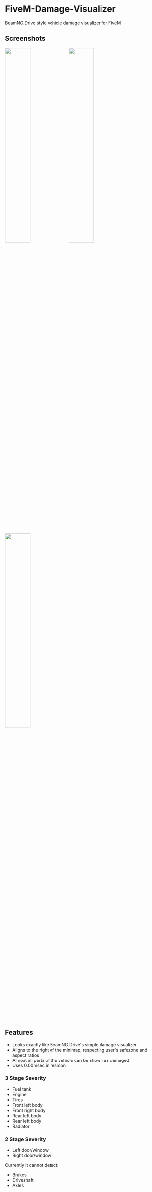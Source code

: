 # FiveM-Damage-Visualizer
BeamNG.Drive style vehicle damage visualizer for FiveM


## Screenshots

<img src="https://github.com/Dalrae1/FiveM-Damage-Visualizer/assets/52721173/f90ba173-2b8f-411b-8aaf-9922d4e21848" data-canonical-src="https://gyazo.com/eb5c5741b6a9a16c692170a41a49c858.png" width="40%" height="40%" />
<img src="https://github.com/Dalrae1/FiveM-Damage-Visualizer/assets/52721173/04ed56d6-1f69-4c80-940d-e2a46364ace0" data-canonical-src="https://gyazo.com/eb5c5741b6a9a16c692170a41a49c858.png" width="40%" height="40%" />
<img src="https://github.com/Dalrae1/FiveM-Damage-Visualizer/assets/52721173/1a0fd374-fb8b-4826-a859-600d177f63cc" data-canonical-src="https://gyazo.com/eb5c5741b6a9a16c692170a41a49c858.png" width="40%" height="40%" />

## Features
- Looks exactly like BeamNG.Drive's simple damage visualizer
- Aligns to the right of the minimap, respecting user's safezone and aspect ratios
- Almost all parts of the vehicle can be shown as damaged
- Uses 0.00msec in resmon

### 3 Stage Severity
- Fuel tank
- Engine
- Tires
- Front left body
- Front right body
- Rear left body
- Rear left body
- Radiator
### 2 Stage Severity
- Left door/window
- Right door/window



Currently it cannot detect:
- Brakes
- Driveshaft
- Axles
